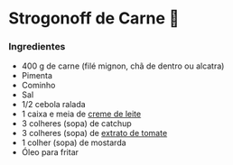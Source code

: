 # Strogonoff de Carne :meat_on_bone:

### Ingredientes

- 400 g de carne (filé mignon, chã de dentro ou alcatra)
- Pimenta
- Cominho
- Sal
- 1/2 cebola ralada
- 1 caixa e meia de [creme de leite](https://blog.tudogostoso.com.br/dicas-de-cozinha/creme-de-leite-fresco-caseiro-de-caixinha-e-mais/)
- 3 colheres (sopa) de catchup
- 3 colheres (sopa) de [extrato de tomate](https://blog.tudogostoso.com.br/dicas-de-cozinha/diferenca-entre-molho-e-extrato-de-tomate/)
- 1 colher (sopa) de mostarda
- Óleo para fritar